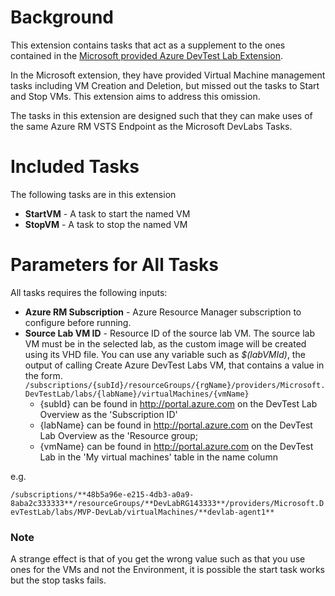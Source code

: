 # Background

This extension contains tasks that act as a supplement to the ones contained in the [Microsoft provided Azure DevTest Lab Extension](https://marketplace.visualstudio.com/items?itemName=ms-azuredevtestlabs.tasks).

In the Microsoft extension, they have provided Virtual Machine management tasks including VM Creation and Deletion, but missed out the tasks to Start and Stop VMs. This extension aims to address this omission.

The tasks in this extension are designed such that they can make uses of the same Azure RM VSTS Endpoint as the Microsoft DevLabs Tasks.

# Included Tasks
The following tasks are in this extension
- **StartVM** - A task to start the named VM
- **StopVM** - A task to stop the named VM

# Parameters for All Tasks
All tasks requires the following inputs:

- **Azure RM Subscription** - Azure Resource Manager subscription to configure before running.
- **Source Lab VM ID** - Resource ID of the source lab VM. The source lab VM must be in the selected lab, as the custom image will be created using its VHD file. You can use any variable such as *$(labVMId)*, the output of calling Create Azure DevTest Labs VM, that contains a value in the form.
`/subscriptions/{subId}/resourceGroups/{rgName}/providers/Microsoft.DevTestLab/labs/{labName}/virtualMachines/{vmName}`
   - {subId} can be found in http://portal.azure.com on the DevTest Lab Overview as the 'Subscription ID'
   - {labName} can be found in http://portal.azure.com on the DevTest Lab Overview as the 'Resource group;
   - {vmName} can be found in http://portal.azure.com on the DevTest Lab in the 'My virtual machines' table in the name column

e.g.

`/subscriptions/**48b5a96e-e215-4db3-a0a9-8aba2c333333**/resourceGroups/**DevLabRG143333**/providers/Microsoft.DevTestLab/labs/MVP-DevLab/virtualMachines/**devlab-agent1**`

### Note

A strange effect is that of you get the wrong value such as that you use ones for the VMs and not the Environment, it is possible the start task works but the stop tasks fails.